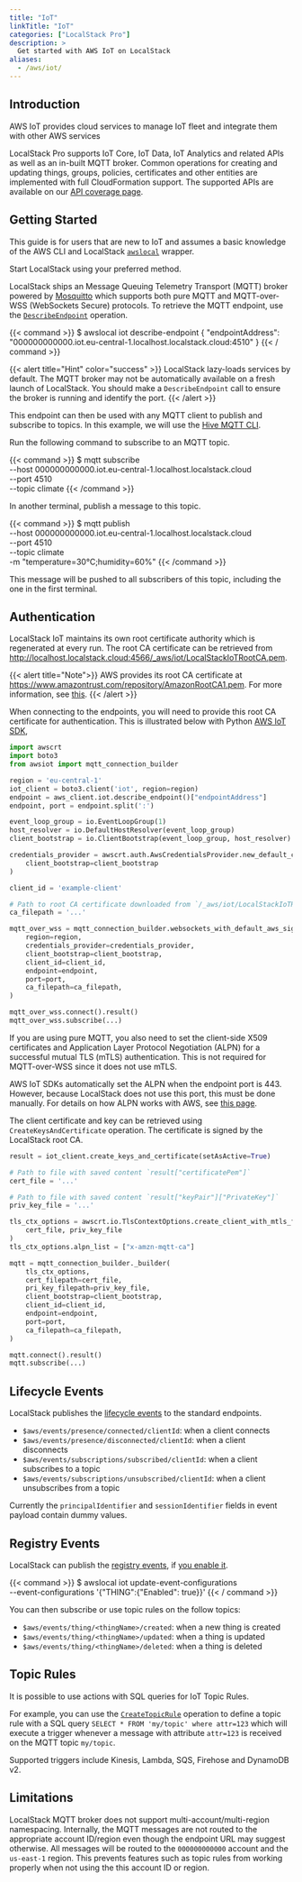 ```yaml
---
title: "IoT"
linkTitle: "IoT"
categories: ["LocalStack Pro"]
description: >
  Get started with AWS IoT on LocalStack
aliases:
  - /aws/iot/
---
```


## Introduction

AWS IoT provides cloud services to manage IoT fleet and integrate them with other AWS services 

LocalStack Pro supports IoT Core, IoT Data, IoT Analytics and related APIs as well as an in-built MQTT broker.
Common operations for creating and updating things, groups, policies, certificates and other entities are implemented with full CloudFormation support.
The supported APIs are available on our [API coverage page](https://docs.localstack.cloud/references/coverage/coverage_iot/).

## Getting Started

This guide is for users that are new to IoT and assumes a basic knowledge of the AWS CLI and LocalStack [`awslocal`](https://github.com/localstack/awscli-local) wrapper.

Start LocalStack using your preferred method.

LocalStack ships an Message Queuing Telemetry Transport (MQTT) broker powered by [Mosquitto](https://mosquitto.org/) which supports both pure MQTT and MQTT-over-WSS (WebSockets Secure) protocols.
To retrieve the MQTT endpoint, use the [`DescribeEndpoint`](https://docs.aws.amazon.com/iot/latest/apireference/API_DescribeEndpoint.html) operation.

{{< command >}}
$ awslocal iot describe-endpoint
{
    "endpointAddress": "000000000000.iot.eu-central-1.localhost.localstack.cloud:4510"
}
{{< / command >}}

{{< alert title="Hint" color="success" >}}
LocalStack lazy-loads services by default.
The MQTT broker may not be automatically available on a fresh launch of LocalStack.
You should make a `DescribeEndpoint` call to ensure the broker is running and identify the port.
{{< /alert >}}

This endpoint can then be used with any MQTT client to publish and subscribe to topics.
In this example, we will use the [Hive MQTT CLI](https://hivemq.github.io/mqtt-cli/docs/installation/).

Run the following command to subscribe to an MQTT topic.

{{< command >}}
$ mqtt subscribe \
        --host 000000000000.iot.eu-central-1.localhost.localstack.cloud \
        --port 4510 \
        --topic climate
{{< /command >}}

In another terminal, publish a message to this topic.

{{< command >}}
$ mqtt publish \
        --host 000000000000.iot.eu-central-1.localhost.localstack.cloud \
        --port 4510 \
        --topic climate \
        -m "temperature=30°C;humidity=60%"
{{< /command >}}

This message will be pushed to all subscribers of this topic, including the one in the first terminal.

## Authentication

LocalStack IoT maintains its own root certificate authority which is regenerated at every run.
The root CA certificate can be retrieved from <http://localhost.localstack.cloud:4566/_aws/iot/LocalStackIoTRootCA.pem>.

{{< alert title="Note">}}
AWS provides its root CA certificate at <https://www.amazontrust.com/repository/AmazonRootCA1.pem>.
For more information, see [this](https://docs.aws.amazon.com/iot/latest/developerguide/server-authentication.html#server-authentication-certs).
{{< /alert >}}

When connecting to the endpoints, you will need to provide this root CA certificate for authentication.
This is illustrated below with Python [AWS IoT SDK](https://docs.aws.amazon.com/iot/latest/developerguide/iot-sdks.html), 

```py
import awscrt
import boto3
from awsiot import mqtt_connection_builder

region = 'eu-central-1'
iot_client = boto3.client('iot', region=region)
endpoint = aws_client.iot.describe_endpoint()["endpointAddress"]
endpoint, port = endpoint.split(':')

event_loop_group = io.EventLoopGroup(1)
host_resolver = io.DefaultHostResolver(event_loop_group)
client_bootstrap = io.ClientBootstrap(event_loop_group, host_resolver)

credentials_provider = awscrt.auth.AwsCredentialsProvider.new_default_chain(
    client_bootstrap=client_bootstrap
)

client_id = 'example-client'

# Path to root CA certificate downloaded from `/_aws/iot/LocalStackIoTRootCA.pem`
ca_filepath = '...'

mqtt_over_wss = mqtt_connection_builder.websockets_with_default_aws_signing(
    region=region,
    credentials_provider=credentials_provider,
    client_bootstrap=client_bootstrap,
    client_id=client_id,
    endpoint=endpoint,
    port=port,
    ca_filepath=ca_filepath,
)

mqtt_over_wss.connect().result()
mqtt_over_wss.subscribe(...)
```

If you are using pure MQTT, you also need to set the client-side X509 certificates and Application Layer Protocol Negotiation (ALPN) for a successful mutual TLS (mTLS) authentication.
This is not required for MQTT-over-WSS since it does not use mTLS.

AWS IoT SDKs automatically set the ALPN when the endpoint port is 443.
However, because LocalStack does not use this port, this must be done manually.
For details on how ALPN works with AWS, see [this page](https://docs.aws.amazon.com/iot/latest/developerguide/protocols.html).

The client certificate and key can be retrieved using `CreateKeysAndCertificate` operation.
The certificate is signed by the LocalStack root CA.

```py
result = iot_client.create_keys_and_certificate(setAsActive=True)

# Path to file with saved content `result["certificatePem"]`
cert_file = '...'  

# Path to file with saved content `result["keyPair"]["PrivateKey"]`
priv_key_file = '...'  

tls_ctx_options = awscrt.io.TlsContextOptions.create_client_with_mtls_from_path(
    cert_file, priv_key_file
)
tls_ctx_options.alpn_list = ["x-amzn-mqtt-ca"]

mqtt = mqtt_connection_builder._builder(
    tls_ctx_options,
    cert_filepath=cert_file,
    pri_key_filepath=priv_key_file,
    client_bootstrap=client_bootstrap,
    client_id=client_id,
    endpoint=endpoint,
    port=port,
    ca_filepath=ca_filepath,
)

mqtt.connect().result()
mqtt.subscribe(...)
```


## Lifecycle Events

LocalStack publishes the [lifecycle events](https://docs.aws.amazon.com/iot/latest/developerguide/life-cycle-events.html) to the standard endpoints.

- `$aws/events/presence/connected/clientId`: when a client connects
- `$aws/events/presence/disconnected/clientId`: when a client disconnects
- `$aws/events/subscriptions/subscribed/clientId`: when a client subscribes to a topic
- `$aws/events/subscriptions/unsubscribed/clientId`: when a client unsubscribes from a topic

Currently the `principalIdentifier` and `sessionIdentifier` fields in event payload contain dummy values.

## Registry Events

LocalStack can publish the [registry events](https://docs.aws.amazon.com/iot/latest/developerguide/registry-events.html), if [you enable it](https://docs.aws.amazon.com/iot/latest/developerguide/iot-events.html#iot-events-enable).

{{< command >}}
$ awslocal iot update-event-configurations \
        --event-configurations '{"THING":{"Enabled": true}}'
{{< / command >}}

You can then subscribe or use topic rules on the follow topics:

- `$aws/events/thing/<thingName>/created`: when a new thing is created
- `$aws/events/thing/<thingName>/updated`: when a thing is updated
- `$aws/events/thing/<thingName>/deleted`: when a thing is deleted

## Topic Rules

It is possible to use actions with SQL queries for IoT Topic Rules.

For example, you can use the [`CreateTopicRule`](https://docs.aws.amazon.com/iot/latest/apireference/API_CreateTopicRule.html) operation to define a topic rule with a SQL query `SELECT * FROM 'my/topic' where attr=123` which will execute a trigger whenever a message with attribute `attr=123` is received on the MQTT topic `my/topic`.

Supported triggers include Kinesis, Lambda, SQS, Firehose and DynamoDB v2.

## Limitations

LocalStack MQTT broker does not support multi-account/multi-region namespacing.
Internally, the MQTT messages are not routed to the appropriate account ID/region even though the endpoint URL may suggest otherwise.
All messages will be routed to the `000000000000` account and the `us-east-1` region.
This prevents features such as topic rules from working properly when not using the this account ID or region.
